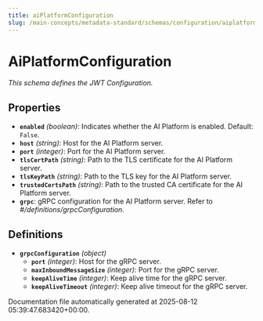 ```yaml
---
title: aiPlatformConfiguration
slug: /main-concepts/metadata-standard/schemas/configuration/aiplatformconfiguration
---
```


# AiPlatformConfiguration

*This schema defines the JWT Configuration.*

## Properties

- **`enabled`** *(boolean)*: Indicates whether the AI Platform is enabled. Default: `False`.
- **`host`** *(string)*: Host for the AI Platform server.
- **`port`** *(integer)*: Port for the AI Platform server.
- **`tlsCertPath`** *(string)*: Path to the TLS certificate for the AI Platform server.
- **`tlsKeyPath`** *(string)*: Path to the TLS key for the AI Platform server.
- **`trustedCertsPath`** *(string)*: Path to the trusted CA certificate for the AI Platform server.
- **`grpc`**: gRPC configuration for the AI Platform server. Refer to *#/definitions/grpcConfiguration*.
## Definitions

- **`grpcConfiguration`** *(object)*
  - **`port`** *(integer)*: Host for the gRPC server.
  - **`maxInboundMessageSize`** *(integer)*: Port for the gRPC server.
  - **`keepAliveTime`** *(integer)*: Keep alive time for the gRPC server.
  - **`keepAliveTimeout`** *(integer)*: Keep alive timeout for the gRPC server.


Documentation file automatically generated at 2025-08-12 05:39:47.683420+00:00.
